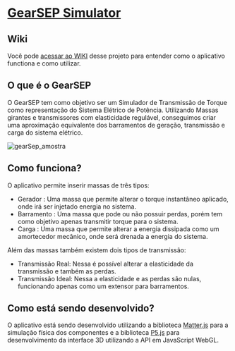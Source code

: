 # [GearSEP Simulator](https://andersonlot.github.io/Simulador-SEP-Torque)

## Wiki

Você pode [acessar ao WIKI](https://github.com/andersonlot/Simulador-SEP-Torque/wiki) desse projeto para entender como o aplicativo functiona e como utilizar.

## O que é o GearSEP

O GearSEP tem como objetivo ser um Simulador de Transmissão de Torque como representação do Sistema Elétrico de Potência. Utilizando Massas girantes e transmissores com elasticidade regulável, conseguimos criar uma aproximação equivalente dos barramentos de geração, transmissão e carga do sistema elétrico. 

![gearSep_amostra](https://user-images.githubusercontent.com/71526682/193050539-1dd46d58-ea5f-42d9-9f26-3dc61be5a0a4.gif)

## Como funciona? 

O aplicativo permite inserir massas de três tipos: 

- Gerador : Uma massa que permite alterar o torque instantâneo aplicado, onde irá ser injetado energia no sistema.
- Barramento : Uma massa que pode ou não possuir perdas, porém tem como objetivo apenas transmitir torque para o sistema.
- Carga : Uma massa que permite alterar a energia dissipada como um amortecedor mecânico, onde será drenada a energia do sistema.

Além das massas também existem dois tipos de transmissão:

- Transmissão Real: Nessa é possível alterar a elasticidade da transmissão e também as perdas.
- Transmissão Ideal: Nessa a elasticidade e as perdas são nulas, funcionando apenas como um extensor para barramentos.

## Como está sendo desenvolvido?

O aplicativo está sendo desenvolvido utilizando a biblioteca [Matter.js](https://brm.io/matter-js/) para a simulação física dos componentes e a biblioteca [P5.js](https://p5js.org) para desenvolvimento da interface 3D utilizando a API em JavaScript WebGL.




